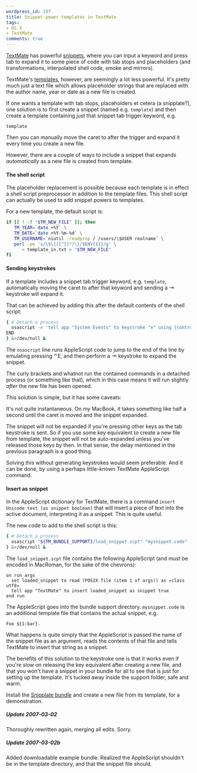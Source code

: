 ```yaml
---
wordpress_id: 107
title: Snippet-power templates in TextMate
tags:
- OS X
- TextMate
comments: true
---
```

<a href="http://macromates.com/">TextMate</a> has powerful <a href="http://macromates.com/textmate/manual/snippets">snippets</a>, where you can input a keyword and press tab to expand it to some piece of code with tab stops and placeholders (and transformations, interpolated shell code, smoke and mirrors).

TextMate's <a href="http://macromates.com/textmate/manual/templates">templates</a>, however, are seemingly a lot less powerful. It's pretty much just a text file which allows placeholder strings that are replaced with the author name, year or date as a new file is created.

If one wants a template with tab stops, placeholders et cetera (a snipplate?), one solution is to first create a snippet (named e.g. <code>template</code>) and then create a template containing just that snippet tab trigger keyword, e.g.

``` text
template
```

 Then you can manually move the caret to after the trigger and expand it every time you create a new file.

However, there are a couple of ways to include a snippet that expands <em>automatically</em> as a new file is created from template.

<!--more-->

<h4>The shell script</h4>

The placeholder replacement is possible because each template is in effect a shell script preprocessor in addition to the template files. This shell script can actually be used to add snippet powers to templates.

For a new template, the default script is:

``` bash
if [[ ! -f "$TM_NEW_FILE" ]]; then
   TM_YEAR=`date +%Y` \
   TM_DATE=`date +%Y-%m-%d` \
   TM_USERNAME=`niutil -readprop / /users/\$USER realname` \
   perl -pe 's/\$\{([^}]*)\}/$ENV{$1}/g' \
      < template_in.txt > "$TM_NEW_FILE"
fi
```

<h4>Sending keystrokes</h4>

If a template includes a snippet tab trigger keyword, e.g. <code>template</code>, automatically moving the caret to after that keyword and sending a &#x21E5; keystroke will expand it.

That can be achieved by adding this after the default contents of the shell script:

``` bash
{ # Detach a process
  osascript -e 'tell app "System Events" to keystroke "e" using {control down}' -e 'tell app "System Events" to keystroke tab'
END
} &>/dev/null &
```

The <code>osascript</code> line runs AppleScript code to jump to the end of the line by emulating pressing &#x2303;E, and then perform a &#x21E5; keystroke to expand the snippet.

The curly brackets and whatnot run the contained commands in a detached process (or something like that), which in this case means it will run slightly <em>after</em> the new file has been opened.

This solution is simple, but it has some caveats:

It's not quite instantaneous. On my MacBook, it takes something like half a second until the caret is moved and the snippet expanded.

The snippet will not be expanded if you're pressing other keys as the tab keystroke is sent. So if you use some key equivalent to create a new file from template, the snippet will not be auto-expanded unless you've released those keys by then. In that sense, the delay mentioned in the previous paragraph is a good thing.

Solving this without generating keystrokes would seem preferable. And it can be done, by using a perhaps little-known TextMate AppleScript command.

<h4>Insert as snippet</h4>

In the AppleScript dictionary for TextMate, there is a command <code>insert Unicode text [as snippet boolean]</code> that will insert a piece of text into the active document, interpreting it as a snippet. This is quite useful.

The new code to add to the shell script is this:

``` bash
{ # Detach a process
  osascript "${TM_BUNDLE_SUPPORT}/load_snippet.scpt" "mysnippet.code"
} &>/dev/null &
```

The <code>load_snippet.scpt</code> file contains the following AppleScript (and must be encoded in MacRoman, for the sake of the chevrons):

``` applescript
on run args
  set loaded_snippet to read (POSIX file (item 1 of args)) as «class utf8»
  tell app "TextMate" to insert loaded_snippet as snippet true
end run
```

The AppleScript goes into the bundle support directory. <code>mysnippet.code</code> is an additional template file that contains the actual snippet, e.g.

``` text
Foo ${1:bar}.
```

What happens is quite simply that the AppleScript is passed the name of the snippet file as an argument, reads the contents of that file and tells TextMate to insert that string as a snippet.

The benefits of this solution to the keystroke one is that it works even if you're slow on releasing the key equivalent after creating a new file, and that you won't have a snippet in your bundle for all to see that is just for setting up the template. It's tucked away inside the support folder, safe and warm.

Install the <a href="https://henrik.nyh.se/uploads/Snipplate.tmbundle.zip">Snipplate bundle</a> and create a new file from its template, for a demonstration.

<div class="updated">
  <h5>Update 2007-03-02</h5>
  <p>Thoroughly rewritten again, merging all edits. Sorry.</p>
</div>

<div class="updated">
  <h5>Update 2007-03-02b</h5>
  <p>Added downloadable example bundle. Realized the AppleScript shouldn't be in the template directory, and that the snippet file should.</p>
</div>
